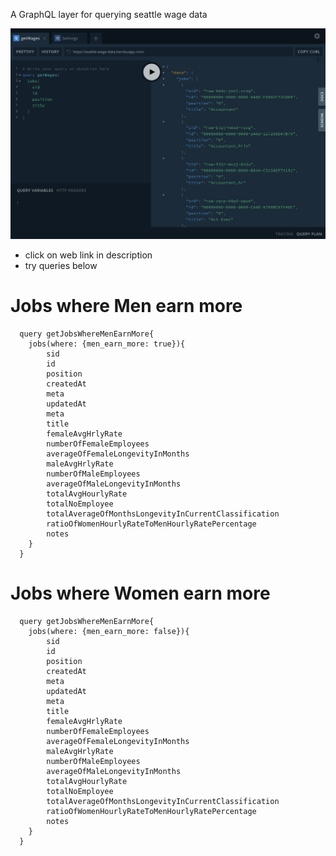 A GraphQL layer for querying seattle wage data

![alt text](screenshot.png)



- click on web link in description
- try queries below

# Jobs where Men earn more
      query getJobsWhereMenEarnMore{
        jobs(where: {men_earn_more: true}){
            sid  
            id   
            position
            createdAt
            meta
            updatedAt
            meta
            title
            femaleAvgHrlyRate
            numberOfFemaleEmployees
            averageOfFemaleLongevityInMonths
            maleAvgHrlyRate
            numberOfMaleEmployees
            averageOfMaleLongevityInMonths
            totalAvgHourlyRate
            totalNoEmployee
            totalAverageOfMonthsLongevityInCurrentClassification
            ratioOfWomenHourlyRateToMenHourlyRatePercentage
            notes    
        }
      }

# Jobs where Women earn more
      query getJobsWhereMenEarnMore{
        jobs(where: {men_earn_more: false}){
            sid  
            id   
            position
            createdAt
            meta
            updatedAt
            meta
            title
            femaleAvgHrlyRate
            numberOfFemaleEmployees
            averageOfFemaleLongevityInMonths
            maleAvgHrlyRate
            numberOfMaleEmployees
            averageOfMaleLongevityInMonths
            totalAvgHourlyRate
            totalNoEmployee
            totalAverageOfMonthsLongevityInCurrentClassification
            ratioOfWomenHourlyRateToMenHourlyRatePercentage
            notes    
        }
      }
